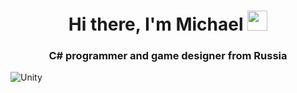 <h1 align="center">Hi there, I'm Michael</a> 
<img src="https://github.com/blackcater/blackcater/raw/main/images/Hi.gif" height="32"/></h1>
<h3 align="center">C# programmer and game designer from Russia</h3>

![Unity](https://img.shields.io/badge/unity-%23000000.svg?style=for-the-badge&logo=unity&logoColor=white)
